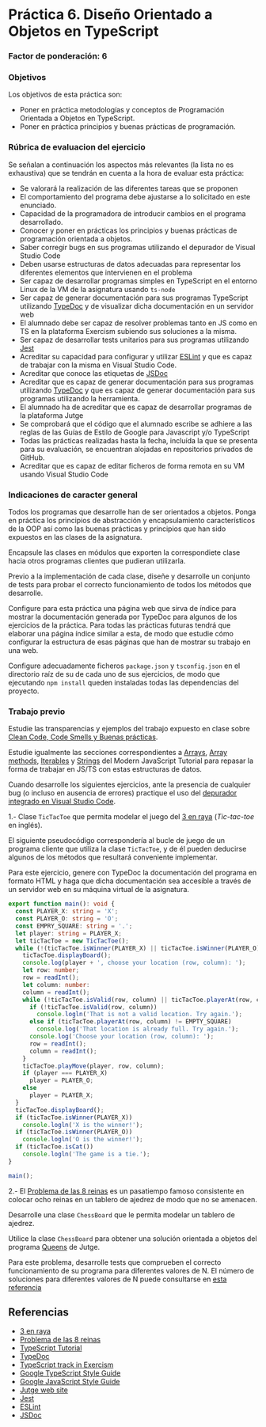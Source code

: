 # Práctica 6. Diseño Orientado a Objetos en TypeScript
### Factor de ponderación: 6

### Objetivos
Los objetivos de esta práctica son:
* Poner en práctica metodologías y conceptos de Programación Orientada a Objetos en TypeScript.
* Poner en práctica principios y buenas prácticas de programación.

### Rúbrica de evaluacion del ejercicio
Se señalan a continuación los aspectos más relevantes (la lista no es exhaustiva)
que se tendrán en cuenta a la hora de evaluar esta práctica:
* Se valorará la realización de las diferentes tareas que se proponen
* El comportamiento del programa debe ajustarse a lo solicitado en este enunciado.
* Capacidad de la programadora de introducir cambios en el programa desarrollado.
* Conocer y poner en prácticas los principios y buenas prácticas de programación orientada a objetos.
* Saber corregir bugs en sus programas utilizando el depurador de Visual Studio Code
* Deben usarse estructuras de datos adecuadas para representar los diferentes elementos que intervienen en el problema
* Ser capaz de desarrollar programas simples en TypeScript en el entorno Linux de la VM de la asignatura usando
  `ts-node`
* Ser capaz de generar documentación para sus programas TypeScript utilizando
  [TypeDoc](https://typedoc.org/)
  y de visualizar dicha documentación en un servidor web
* El alumnado debe ser capaz de resolver problemas tanto en JS como en TS en la plataforma Exercism subiendo sus soluciones a la misma.
* Ser capaz de desarrollar tests unitarios para sus programas utilizando
  [Jest](https://jestjs.io/)
* Acreditar su capacidad para configurar y utilizar 
  [ESLint](https://eslint.org/)
y que es capaz de trabajar con la misma en Visual Studio Code.
* Acreditar que conoce las etiquetas de 
  [JSDoc](https://jsdoc.app/)
* Acreditar que es capaz de generar documentación para sus programas utilizando
  [TypeDoc](https://typedoc.org/)
y que es capaz de generar documentación para sus programas utilizando la herramienta.
* El alumnado ha de acreditar que es capaz de desarrollar programas de la plataforma Jutge
* Se comprobará que el código que el alumnado escribe se adhiere a las reglas de las Guías de Estilo de Google
  para Javascript y/o TypeScript
* Todas las prácticas realizadas hasta la fecha, incluída la que se presenta para su evaluación, se encuentran alojadas en repositorios privados de GitHub.
* Acreditar que es capaz de editar ficheros de forma remota en su VM usando Visual Studio Code

### Indicaciones de caracter general
Todos los programas que desarrolle han de ser orientados a objetos.
Ponga en práctica los principios de abstracción y encapsulamiento característicos 
de la OOP así como las buenas prácticas y principios que han sido expuestos en las clases de la asignatura.

Encapsule las clases en módulos que exporten la correspondiete clase hacia otros programas clientes que pudieran utilizarla.

Previo a la implementación de cada clase, diseñe y desarrolle un conjunto de tests para probar el correcto
funcionamiento de todos los métodos que desarrolle.

Configure para esta práctica una página web que sirva de índice para mostrar la documentación generada por
TypeDoc para algunos de los ejercicios de la práctica.
Para todas las prácticas futuras tendrá que elaborar una página índice similar a esta, de modo que estudie
cómo configurar la estructura de esas páginas que han de mostrar su trabajo en una web.

Configure adecuadamente ficheros `package.json` y `tsconfig.json` en el directorio raíz de su de cada uno de sus ejercicios, 
de modo que ejecutando `npm install` queden instaladas todas las dependencias del proyecto.

### Trabajo previo
Estudie las transparencias y ejemplos del trabajo expuesto en clase sobre 
[Clean Code, Code Smells y Buenas
prácticas](https://campusingenieriaytecnologia2425.ull.es/mod/url/view.php?id=26087).

Estudie igualmente las secciones correspondientes a 
[Arrays](https://javascript.info/array),
[Array methods](https://javascript.info/array-methods),
[Iterables](https://javascript.info/iterable)
y
[Strings](https://javascript.info/string)
del Modern JavaScript Tutorial para repasar la forma de trabajar en JS/TS con estas estructuras de datos.

Cuando desarrolle los siguientes ejercicios, ante la presencia de cualquier bug (o incluso en ausencia de
errores) practique el uso del 
[depurador integrado en Visual Studio Code](https://code.visualstudio.com/docs/nodejs/nodejs-debugging).

1.- Clase `TicTacToe` que permita modelar el juego del 
[3 en raya](https://es.wikipedia.org/wiki/Tres_en_l%C3%ADnea#:~:text=Tres%20en%20l%C3%ADnea%3A%20Es%20una,moverse%20una%20intersecci%C3%B3n%20por%20turno.)
(*Tic-tac-toe* en inglés).

El siguiente pseudocódigo correspondería al bucle de juego de un programa cliente que utiliza la clase
`TicTacToe`, y de él pueden deducirse algunos de los métodos que resultará conveniente implementar.

Para este ejercicio, genere con TypeDoc la documentación del programa en formato HTML y haga que dicha documentación 
sea accesible a través de un servidor web en su máquina virtual de la asignatura.
``` ts
export function main(): void { 
  const PLAYER_X: string = 'X';
  const PLAYER_O: string = 'O';
  const EMPRY_SQUARE: string = '.';
  let player: string = PLAYER_X;
  let ticTacToe = new TicTacToe();
  while (!(ticTacToe.isWinner(PLAYER_X) || ticTacToe.isWinner(PLAYER_O) || ticTacToe.isFull())) {
    ticTacToe.displayBoard();
    console.log(player + ', choose your location (row, column): ');
    let row: number;
    row = readInt();
    let column: number:
    column = readInt();
    while (!ticTacToe.isValid(row, column) || ticTacToe.playerAt(row, column) != EMPTY_SQUARE) {
      if (!ticTacToe.isValid(row, column))
        console.logln('That is not a valid location. Try again.');
      else if (ticTacToe.playerAt(row, column) != EMPTY_SQUARE)
        console.log('That location is already full. Try again.');
      console.log('Choose your location (row, column): ');
      row = readInt();
      column = readInt();
    }
    ticTacToe.playMove(player, row, column);
    if (player === PLAYER_X)
      player = PLAYER_O;
    else
      player = PLAYER_X;
  }
  ticTacToe.displayBoard();
  if (ticTacToe.isWinner(PLAYER_X))
    console.logln('X is the winner!');
  if (ticTacToe.isWinner(PLAYER_O))
    console.logln('O is the winner!');
  if (ticTacToe.isCat())
    console.logln('The game is a tie.');
}

main();
```

2.- El
[Problema de las 8 reinas](https://en.wikipedia.org/wiki/Eight_queens_puzzle)
es un pasatiempo famoso consistente en colocar ocho reinas en un tablero de ajedrez de modo que no se amenacen.

Desarrolle una clase `ChessBoard` que le permita modelar un tablero de ajedrez.

Utilice la clase `ChessBoard` para obtener una solución orientada a objetos del programa 
[Queens](https://jutge.org/problems/P16415_en) de Jutge.

Para este problema, desarrolle tests que comprueben el correcto funcionamiento de su programa para diferentes
valores de N.
El número de soluciones para diferentes valores de N puede consultarse en 
[esta referencia](http://www.durangobill.com/N_Queens.html)

## Referencias
* [3 en raya](https://es.wikipedia.org/wiki/Tres_en_l%C3%ADnea#:~:text=Tres%20en%20l%C3%ADnea%3A%20Es%20una,moverse%20una%20intersecci%C3%B3n%20por%20turno.)
* [Problema de las 8 reinas](https://en.wikipedia.org/wiki/Eight_queens_puzzle)
* [TypeScript Tutorial](https://www.typescripttutorial.net/)
* [TypeDoc](https://typedoc.org/)
* [TypeScript track in Exercism](https://exercism.org/tracks/typescript)
* [Google TypeScript Style Guide](https://google.github.io/styleguide/tsguide.html)
* [Google JavaScript Style Guide](https://google.github.io/styleguide/jsguide.html)
* [Jutge web site](https://jutge.org/)
* [Jest](https://jestjs.io/)
* [ESLint](https://eslint.org/)
* [JSDoc](https://jsdoc.app/)
